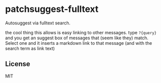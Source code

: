 # patchsuggest-fulltext

Autosuggest via fulltext search.

the cool thing this allows is easy linking to other messages.
type `?{query}` and you get an suggest box of messages that (seem like they) match.
Select one and it inserts a markdown link to that message (and with the search term as link text)

## License

MIT
